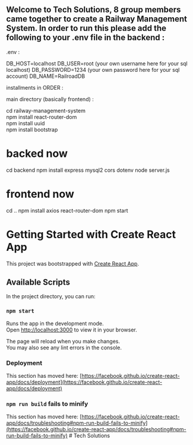 
## Welcome to Tech Solutions, 8 group members came together to create a Railway Management System. In order to run this please add the following to your .env file in the backend :

.env :


DB_HOST=localhost
DB_USER=root (your own username here for your sql localhost)
DB_PASSWORD=1234 (your own password here for your sql account)
DB_NAME=RailroadDB




installments in ORDER :

main directory (basically frontend) :


 cd railway-management-system        
npm install react-router-dom  
 npm install uuid     
 npm install bootstrap        

# backed now

cd backend 
npm install express mysql2 cors dotenv 
node server.js


# frontend now

cd ..
npm install axios react-router-dom
npm start




# Getting Started with Create React App

This project was bootstrapped with [Create React App](https://github.com/facebook/create-react-app).

## Available Scripts

In the project directory, you can run:

### `npm start`

Runs the app in the development mode.\
Open [http://localhost:3000](http://localhost:3000) to view it in your browser.

The page will reload when you make changes.\
You may also see any lint errors in the console.


### Deployment

This section has moved here: [https://facebook.github.io/create-react-app/docs/deployment](https://facebook.github.io/create-react-app/docs/deployment)

### `npm run build` fails to minify

This section has moved here: [https://facebook.github.io/create-react-app/docs/troubleshooting#npm-run-build-fails-to-minify](https://facebook.github.io/create-react-app/docs/troubleshooting#npm-run-build-fails-to-minify)
#   T e c h   S o l u t i o n s 
 
 
